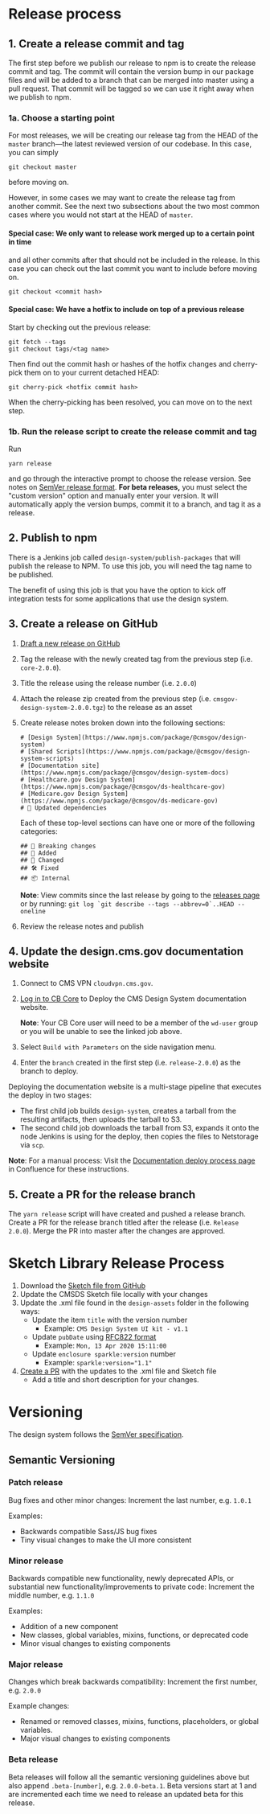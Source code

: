 # Release process

## 1. Create a release commit and tag

The first step before we publish our release to npm is to create the release commit and tag. The commit will contain the version bump in our package files and will be added to a branch that can be merged into master using a pull request. That commit will be tagged so we can use it right away when we publish to npm.

### 1a. Choose a starting point

For most releases, we will be creating our release tag from the HEAD of the `master` branch—the latest reviewed version of our codebase. In this case, you can simply

```
git checkout master
```

before moving on.

However, in some cases we may want to create the release tag from another commit. See the next two subsections about the two most common cases where you would not start at the HEAD of `master`.

#### **Special case:** We only want to release work merged up to a certain point in time

and all other commits after that should not be included in the release. In this case you can check out the last commit you want to include before moving on.

```
git checkout <commit hash>
```

#### **Special case:** We have a **hotfix** to include on top of a previous release

Start by checking out the previous release:

```
git fetch --tags
git checkout tags/<tag name>
```

Then find out the commit hash or hashes of the hotfix changes and cherry-pick them on to your current detached HEAD:

```
git cherry-pick <hotfix commit hash>
```

When the cherry-picking has been resolved, you can move on to the next step.

### 1b. Run the release script to create the release commit and tag

Run

```
yarn release
```

and go through the interactive prompt to choose the release version. See notes on [SemVer release format](#versioning). **For beta releases,** you must select the "custom version" option and manually enter your version. It will automatically apply the version bumps, commit it to a branch, and tag it as a release.

## 2. Publish to npm

There is a Jenkins job called `design-system/publish-packages` that will publish the release to NPM. To use this job, you will need the tag name to be published.

The benefit of using this job is that you have the option to kick off integration tests for some applications that use the design system.

## 3. Create a release on GitHub

1. [Draft a new release on GitHub](https://github.com/CMSgov/design-system/releases/new)
1. Tag the release with the newly created tag from the previous step (i.e. `core-2.0.0`).
1. Title the release using the release number (i.e. `2.0.0`)
1. Attach the release zip created from the previous step (i.e. `cmsgov-design-system-2.0.0.tgz`) to the release as an asset
1. Create release notes broken down into the following sections:

   ```
   # [Design System](https://www.npmjs.com/package/@cmsgov/design-system)
   # [Shared Scripts](https://www.npmjs.com/package/@cmsgov/design-system-scripts)
   # [Documentation site](https://www.npmjs.com/package/@cmsgov/design-system-docs)
   # [Healthcare.gov Design System](https://www.npmjs.com/package/@cmsgov/ds-healthcare-gov)
   # [Medicare.gov Design System](https://www.npmjs.com/package/@cmsgov/ds-medicare-gov)
   # 🤖 Updated dependencies
   ```

   Each of these top-level sections can have one or more of the following categories:

   ```
   ## 🚨 Breaking changes
   ## 🚀 Added
   ## 💅 Changed
   ## 🛠 Fixed
   ## 📦 Internal
   ```

   **Note**: View commits since the last release by going to the [releases page](https://github.com/CMSgov/design-system/releases) or by running: `` git log `git describe --tags --abbrev=0`..HEAD --oneline ``

1. Review the release notes and publish

## 4. Update the design.cms.gov documentation website

1. Connect to CMS VPN `cloudvpn.cms.gov`.

1. [Log in to CB Core](https://ci.backends.cms.gov/wds/job/design-system/job/deploy-design-system/) to Deploy the CMS Design System documentation website.

   **Note**: Your CB Core user will need to be a member of the `wd-user` group or you will be unable to see the linked job above.

1. Select `Build with Parameters` on the side navigation menu.

1. Enter the `branch` created in the first step (i.e. `release-2.0.0`) as the branch to deploy.

Deploying the documentation website is a multi-stage pipeline that executes the deploy in two stages:

- The first child job builds `design-system`, creates a tarball from the resulting artifacts, then uploads the tarball to S3.
- The second child job downloads the tarball from S3, expands it onto the node Jenkins is using for the deploy, then copies the files to Netstorage via `scp`.

**Note**: For a manual process: Visit the [Documentation deploy process page](https://confluence.cms.gov/display/HCDSG/Documentation+deploy+proces) in Confluence for these instructions.

## 5. Create a PR for the release branch

The `yarn release` script will have created and pushed a release branch. Create a PR for the release branch titled after the release (i.e. `Release 2.0.0`). Merge the PR into master after the changes are approved.

# Sketch Library Release Process

1. Download the [Sketch file from GitHub](https://github.com/CMSgov/design-system/blob/master/design-assets/CMS-Design-System-UI-kit.sketch)
1. Update the CMSDS Sketch file locally with your changes
1. Update the .xml file found in the `design-assets` folder in the following ways:
   - Update the item `title` with the version number
     - Example: `CMS Design System UI kit - v1.1`
   - Update `pubDate` using [RFC822 format](https://hackage.haskell.org/package/time-http-0.5/docs/Data-Time-Format-RFC822.html)
     - Example: `Mon, 13 Apr 2020 15:11:00`
   - Update `enclosure sparkle:version` number
     - Example: `sparkle:version="1.1"`
1. [Create a PR](https://github.com/CMSgov/design-system/blob/master/CONTRIBUTING.md#submitting-a-pull-request) with the updates to the .xml file and Sketch file
   - Add a title and short description for your changes.

# Versioning

The design system follows the [SemVer specification](http://semver.org/).

## Semantic Versioning

### Patch release

Bug fixes and other minor changes: Increment the last number, e.g. `1.0.1`

Examples:

- Backwards compatible Sass/JS bug fixes
- Tiny visual changes to make the UI more consistent

### Minor release

Backwards compatible new functionality, newly deprecated APIs, or substantial new functionality/improvements to private code: Increment the middle number, e.g. `1.1.0`

Examples:

- Addition of a new component
- New classes, global variables, mixins, functions, or deprecated code
- Minor visual changes to existing components

### Major release

Changes which break backwards compatibility: Increment the first number, e.g. `2.0.0`

Example changes:

- Renamed or removed classes, mixins, functions, placeholders, or global variables.
- Major visual changes to existing components

### Beta release

Beta releases will follow all the semantic versioning guidelines above but also append `.beta-[number]`, e.g. `2.0.0-beta.1`. Beta versions start at 1 and are incremented each time we need to release an updated beta for this release.
